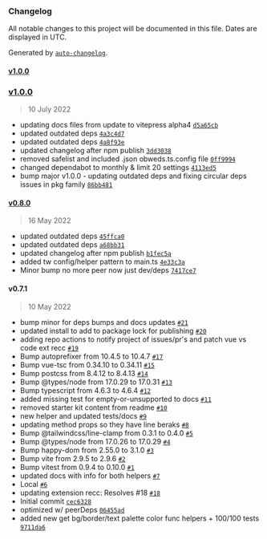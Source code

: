 ### Changelog

All notable changes to this project will be documented in this file. Dates are displayed in UTC.

Generated by [`auto-changelog`](https://github.com/CookPete/auto-changelog).

#### [v1.0.0](https://github.com/obewds/vue-component-helpers/compare/v1.0.0...v1.0.0)

### [v1.0.0](https://github.com/obewds/vue-component-helpers/compare/v0.8.0...v1.0.0)

> 10 July 2022

- updating docs files from update to vitepress alpha4 [`d5a65cb`](https://github.com/obewds/vue-component-helpers/commit/d5a65cbb5d3eae5f2e58bcb97d653ea561fa98b5)
- updated outdated deps [`4a3c4d7`](https://github.com/obewds/vue-component-helpers/commit/4a3c4d7ee49f114676ce2daf2dd4b497d50d062d)
- updated outdated deps [`4a8f93e`](https://github.com/obewds/vue-component-helpers/commit/4a8f93efeba6f7587e21cb2cfbc3ff5af7461994)
- updated changelog after npm publish [`3dd3038`](https://github.com/obewds/vue-component-helpers/commit/3dd3038939edc9b01a03c4051d25353bbeabe7ec)
- removed safelist and included .json obweds.ts.config file [`0ff9994`](https://github.com/obewds/vue-component-helpers/commit/0ff9994fbbca7b94fe31cb570fd05f99c0bcec39)
- changed dependabot to monthly & limit 20 settings [`4113ed5`](https://github.com/obewds/vue-component-helpers/commit/4113ed5b5aedba9e1ae97462f24991256bf5cb9c)
- bump major v1.0.0 - updating outdated deps and fixing circular deps issues in pkg family [`86bb481`](https://github.com/obewds/vue-component-helpers/commit/86bb481d23493ff2d21b26656546d60a6fc28a7a)

#### [v0.8.0](https://github.com/obewds/vue-component-helpers/compare/v0.7.1...v0.8.0)

> 16 May 2022

- updated outdated deps [`45ffca0`](https://github.com/obewds/vue-component-helpers/commit/45ffca0916991c0bc0188f1e0c481b9bb358a627)
- updated outdated deps [`a68bb31`](https://github.com/obewds/vue-component-helpers/commit/a68bb319f9a790c2e21f789d0fcfe1f9cc678375)
- updated changelog after npm publish [`b1fec5a`](https://github.com/obewds/vue-component-helpers/commit/b1fec5aac075e27a97e61dba7195675181d41c99)
- added tw config/helper pattern to main.ts [`4e33c3a`](https://github.com/obewds/vue-component-helpers/commit/4e33c3a873084bebba33b271b02e96229c20af13)
- Minor bump no more peer now just dev/deps [`7417ce7`](https://github.com/obewds/vue-component-helpers/commit/7417ce72c41393f7a59fcb84953b18a83f8ec06a)

#### v0.7.1

> 10 May 2022

- bump minor for deps bumps and docs updates [`#21`](https://github.com/obewds/vue-component-helpers/pull/21)
- updated install to add to package lock for publishing [`#20`](https://github.com/obewds/vue-component-helpers/pull/20)
- adding repo actions to notify project of issues/pr's and patch vue vs code ext recc [`#19`](https://github.com/obewds/vue-component-helpers/pull/19)
- Bump autoprefixer from 10.4.5 to 10.4.7 [`#17`](https://github.com/obewds/vue-component-helpers/pull/17)
- Bump vue-tsc from 0.34.10 to 0.34.11 [`#15`](https://github.com/obewds/vue-component-helpers/pull/15)
- Bump postcss from 8.4.12 to 8.4.13 [`#14`](https://github.com/obewds/vue-component-helpers/pull/14)
- Bump @types/node from 17.0.29 to 17.0.31 [`#13`](https://github.com/obewds/vue-component-helpers/pull/13)
- Bump typescript from 4.6.3 to 4.6.4 [`#12`](https://github.com/obewds/vue-component-helpers/pull/12)
- added missing test for empty-or-unsupported to docs [`#11`](https://github.com/obewds/vue-component-helpers/pull/11)
- removed starter kit content from readme [`#10`](https://github.com/obewds/vue-component-helpers/pull/10)
- new helper and updated tests/docs [`#9`](https://github.com/obewds/vue-component-helpers/pull/9)
- updating method props so they have line beraks [`#8`](https://github.com/obewds/vue-component-helpers/pull/8)
- Bump @tailwindcss/line-clamp from 0.3.1 to 0.4.0 [`#5`](https://github.com/obewds/vue-component-helpers/pull/5)
- Bump @types/node from 17.0.26 to 17.0.29 [`#4`](https://github.com/obewds/vue-component-helpers/pull/4)
- Bump happy-dom from 2.55.0 to 3.1.0 [`#3`](https://github.com/obewds/vue-component-helpers/pull/3)
- Bump vite from 2.9.5 to 2.9.6 [`#2`](https://github.com/obewds/vue-component-helpers/pull/2)
- Bump vitest from 0.9.4 to 0.10.0 [`#1`](https://github.com/obewds/vue-component-helpers/pull/1)
- updated docs with info for both helpers [`#7`](https://github.com/obewds/vue-component-helpers/pull/7)
- Local [`#6`](https://github.com/obewds/vue-component-helpers/pull/6)
- updating extension recc: Resolves #18 [`#18`](https://github.com/obewds/vue-component-helpers/issues/18)
- Initial commit [`cec6328`](https://github.com/obewds/vue-component-helpers/commit/cec63287ad96da1cdc77bf9eafab7e66954f536c)
- optimized w/ peerDeps [`06455ad`](https://github.com/obewds/vue-component-helpers/commit/06455ad168ed8d1ae2423dc69439e6aa93d0c1b3)
- added new get bg/border/text palette color func helpers + 100/100 tests [`9711da6`](https://github.com/obewds/vue-component-helpers/commit/9711da67aae225e9aeec4674b9c283f465799f9a)
